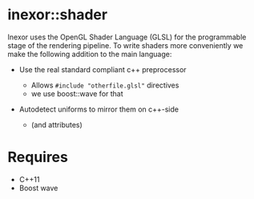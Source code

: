 # inexor::shader

Inexor uses the OpenGL Shader Language (GLSL) for the programmable stage of the rendering pipeline.
To write shaders more conveniently we make the following addition to the main language:

* Use the real standard compliant c++ preprocessor
  * Allows `#include "otherfile.glsl"` directives
  * we use boost::wave for that

* Autodetect uniforms to mirror them on c++-side
  * (and attributes)


# Requires

* C++11
* Boost wave
